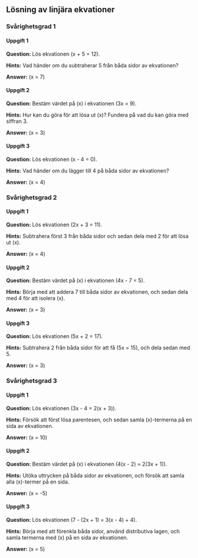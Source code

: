 ## Lösning av linjära ekvationer

### Svårighetsgrad 1

#### Uppgift 1
**Question:** Lös ekvationen \(x + 5 = 12\).

**Hints:** Vad händer om du subtraherar 5 från båda sidor av ekvationen?

**Answer:** \(x = 7\)

#### Uppgift 2
**Question:** Bestäm värdet på \(x\) i ekvationen \(3x = 9\).

**Hints:** Hur kan du göra för att lösa ut \(x\)? Fundera på vad du kan göra med siffran 3.

**Answer:** \(x = 3\)

#### Uppgift 3
**Question:** Lös ekvationen \(x - 4 = 0\).

**Hints:** Vad händer om du lägger till 4 på båda sidor av ekvationen?

**Answer:** \(x = 4\)

### Svårighetsgrad 2

#### Uppgift 1
**Question:** Lös ekvationen \(2x + 3 = 11\).

**Hints:** Subtrahera först 3 från båda sidor och sedan dela med 2 för att lösa ut \(x\).

**Answer:** \(x = 4\)

#### Uppgift 2
**Question:** Bestäm värdet på \(x\) i ekvationen \(4x - 7 = 5\).

**Hints:** Börja med att addera 7 till båda sidor av ekvationen, och sedan dela med 4 för att isolera \(x\).

**Answer:** \(x = 3\)

#### Uppgift 3
**Question:** Lös ekvationen \(5x + 2 = 17\).

**Hints:** Subtrahera 2 från båda sidor för att få \(5x = 15\), och dela sedan med 5.

**Answer:** \(x = 3\)

### Svårighetsgrad 3

#### Uppgift 1
**Question:** Lös ekvationen \(3x - 4 = 2(x + 3)\).

**Hints:** Försök att först lösa parentesen, och sedan samla \(x\)-termerna på en sida av ekvationen.

**Answer:** \(x = 10\)

#### Uppgift 2
**Question:** Bestäm värdet på \(x\) i ekvationen \(4(x - 2) = 2(3x + 1)\).

**Hints:** Utöka uttrycken på båda sidor av ekvationen, och försök att samla alla \(x\)-termer på en sida.

**Answer:** \(x = -5\)

#### Uppgift 3
**Question:** Lös ekvationen \(7 - (2x + 1) = 3(x - 4) + 4\).

**Hints:** Börja med att förenkla båda sidor, använd distributiva lagen, och samla termerna med \(x\) på en sida av ekvationen.

**Answer:** \(x = 5\)